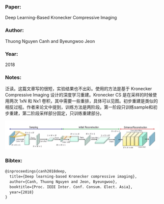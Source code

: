 ### Paper:

Deep Learning-Based Kronecker Compressive Imaging

### Author:

Thuong Nguyen Canh and Byeungwoo Jeon

### Year:

2018

### Notes:

泛读。这篇文章写的很短，实验结果也不出彩。使用的方法是基于 Kronecker Compressive Imaging 设计的深度学习重建。Kronecker CS 是在采样的时候使用两次 1xN 和 Nx1 卷积，其中需要一些重排，具体可以见图。初步重建是类似的相反过程。作者来论文中提到，训练方法是两阶段。第一阶段只训练sample和初步重建，第二阶段采样部分固定，只训练重建部分。

<img src="https://raw.githubusercontent.com/Theodore-PKU/pictures/master/%E6%88%AA%E5%B1%8F2020-01-03%E4%B8%8B%E5%8D%882.59.20.png" style="zoom: 50%;" />

### Bibtex:

```latex
@inproceedings{canh2018deep,
  title={Deep learning-based Kronecker compressive imaging},
  author={Canh, Thuong Nguyen and Jeon, Byeungwoo},
  booktitle={Proc. IEEE Inter. Conf. Consum. Elect. Asia},
  year={2018}
}
```

